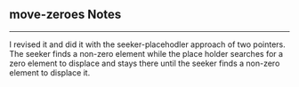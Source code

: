 <h2>move-zeroes Notes</h2><hr>I revised it and did it with the seeker-placehodler approach of two pointers. The seeker finds a non-zero element while the place holder searches for a zero element to displace and stays there until the seeker finds a non-zero element to displace it.